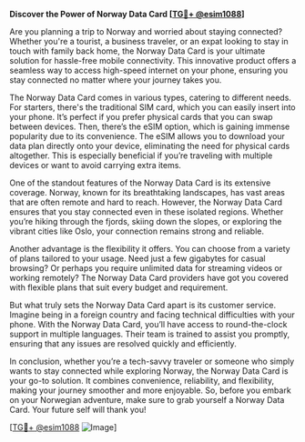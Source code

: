 **Discover the Power of Norway Data Card [[TG💪+ @esim1088](https://t.me/s/esim1088)]**

Are you planning a trip to Norway and worried about staying connected? Whether you're a tourist, a business traveler, or an expat looking to stay in touch with family back home, the Norway Data Card is your ultimate solution for hassle-free mobile connectivity. This innovative product offers a seamless way to access high-speed internet on your phone, ensuring you stay connected no matter where your journey takes you.

The Norway Data Card comes in various types, catering to different needs. For starters, there's the traditional SIM card, which you can easily insert into your phone. It’s perfect if you prefer physical cards that you can swap between devices. Then, there’s the eSIM option, which is gaining immense popularity due to its convenience. The eSIM allows you to download your data plan directly onto your device, eliminating the need for physical cards altogether. This is especially beneficial if you’re traveling with multiple devices or want to avoid carrying extra items.

One of the standout features of the Norway Data Card is its extensive coverage. Norway, known for its breathtaking landscapes, has vast areas that are often remote and hard to reach. However, the Norway Data Card ensures that you stay connected even in these isolated regions. Whether you’re hiking through the fjords, skiing down the slopes, or exploring the vibrant cities like Oslo, your connection remains strong and reliable.

Another advantage is the flexibility it offers. You can choose from a variety of plans tailored to your usage. Need just a few gigabytes for casual browsing? Or perhaps you require unlimited data for streaming videos or working remotely? The Norway Data Card providers have got you covered with flexible plans that suit every budget and requirement.

But what truly sets the Norway Data Card apart is its customer service. Imagine being in a foreign country and facing technical difficulties with your phone. With the Norway Data Card, you’ll have access to round-the-clock support in multiple languages. Their team is trained to assist you promptly, ensuring that any issues are resolved quickly and efficiently.

In conclusion, whether you’re a tech-savvy traveler or someone who simply wants to stay connected while exploring Norway, the Norway Data Card is your go-to solution. It combines convenience, reliability, and flexibility, making your journey smoother and more enjoyable. So, before you embark on your Norwegian adventure, make sure to grab yourself a Norway Data Card. Your future self will thank you!

[[TG💪+ @esim1088](https://t.me/s/esim1088) ![Image](https://i.postimg.cc/Y0z9fWf4/image.png)]